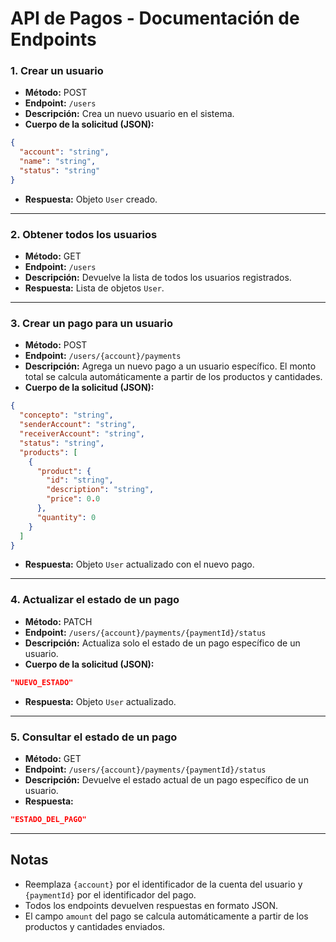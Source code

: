 # API de Pagos - Documentación de Endpoints


### 1. Crear un usuario
- **Método:** POST
- **Endpoint:** `/users`
- **Descripción:** Crea un nuevo usuario en el sistema.
- **Cuerpo de la solicitud (JSON):**
```json
{
  "account": "string",
  "name": "string",
  "status": "string"
}
```
- **Respuesta:** Objeto `User` creado.

---

### 2. Obtener todos los usuarios
- **Método:** GET
- **Endpoint:** `/users`
- **Descripción:** Devuelve la lista de todos los usuarios registrados.
- **Respuesta:** Lista de objetos `User`.

---

### 3. Crear un pago para un usuario
- **Método:** POST
- **Endpoint:** `/users/{account}/payments`
- **Descripción:** Agrega un nuevo pago a un usuario específico. El monto total se calcula automáticamente a partir de los productos y cantidades.
- **Cuerpo de la solicitud (JSON):**
```json
{
  "concepto": "string",
  "senderAccount": "string",
  "receiverAccount": "string",
  "status": "string",
  "products": [
    {
      "product": {
        "id": "string",
        "description": "string",
        "price": 0.0
      },
      "quantity": 0
    }
  ]
}
```
- **Respuesta:** Objeto `User` actualizado con el nuevo pago.

---

### 4. Actualizar el estado de un pago
- **Método:** PATCH
- **Endpoint:** `/users/{account}/payments/{paymentId}/status`
- **Descripción:** Actualiza solo el estado de un pago específico de un usuario.
- **Cuerpo de la solicitud (JSON):**
```json
"NUEVO_ESTADO"
```
- **Respuesta:** Objeto `User` actualizado.

---

### 5. Consultar el estado de un pago
- **Método:** GET
- **Endpoint:** `/users/{account}/payments/{paymentId}/status`
- **Descripción:** Devuelve el estado actual de un pago específico de un usuario.
- **Respuesta:**
```json
"ESTADO_DEL_PAGO"
```

---

## Notas
- Reemplaza `{account}` por el identificador de la cuenta del usuario y `{paymentId}` por el identificador del pago.
- Todos los endpoints devuelven respuestas en formato JSON.
- El campo `amount` del pago se calcula automáticamente a partir de los productos y cantidades enviados.
